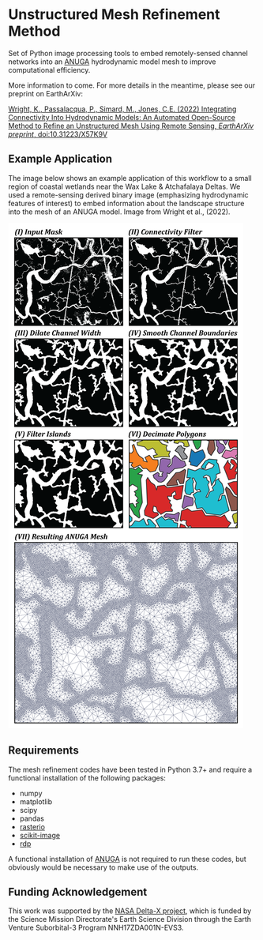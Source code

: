 # Unstructured Mesh Refinement Method

Set of Python image processing tools to embed remotely-sensed channel networks into an [ANUGA](https://github.com/GeoscienceAustralia/anuga_core) hydrodynamic model mesh to improve computational efficiency. 

More information to come. For more details in the meantime, please see our preprint on EarthArXiv:

[Wright, K., Passalacqua, P., Simard, M., Jones, C.E. (2022) Integrating Connectivity Into Hydrodynamic Models: An Automated Open-Source Method to Refine an Unstructured Mesh Using Remote Sensing, *EarthArXiv preprint*, doi:10.31223/X57K9V](https://doi.org/10.31223/X57K9V)

## Example Application

The image below shows an example application of this workflow to a small region of coastal wetlands near the Wax Lake & Atchafalaya Deltas. We used a remote-sensing derived binary image (emphasizing hydrodynamic features of interest) to embed information about the landscape structure into the mesh of an ANUGA model. Image from Wright et al., (2022).

![example_image](example_image.png)

## Requirements

The mesh refinement codes have been tested in Python 3.7+ and require a functional installation of the following packages:
- numpy
- matplotlib
- scipy
- pandas
- [rasterio](https://rasterio.readthedocs.io/en/latest/installation.html)
- [scikit-image](https://scikit-image.org/docs/dev/install.html)
- [rdp](https://pypi.org/project/rdp/)

A functional installation of [ANUGA](https://github.com/anuga-community/anuga_core/blob/master/INSTALL.rst) is not required to run these codes, but obviously would be necessary to make use of the outputs.

## Funding Acknowledgement

This work was supported by the [NASA Delta-X project](https://deltax.jpl.nasa.gov/), which is funded by the Science Mission Directorate's Earth Science Division through the Earth Venture Suborbital-3 Program NNH17ZDA001N-EVS3.
